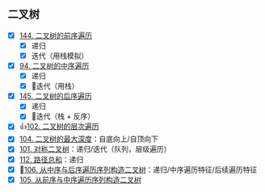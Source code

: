 ## 二叉树

- [x] [144. 二叉树的前序遍历](https://leetcode-cn.com/problems/binary-tree-preorder-traversal/)
  - [x] 递归
  - [x] 迭代（用栈模拟）
- [x] [94. 二叉树的中序遍历](https://leetcode-cn.com/problems/binary-tree-inorder-traversal/)
  - [x] 递归
  - [x] 🤔迭代（用栈）
- [x] [145. 二叉树的后序遍历](https://leetcode-cn.com/problems/binary-tree-postorder-traversal/)
  - [x] 递归
  - [x] 🤔迭代（栈 + 反序）
- [x] 👍[102. 二叉树的层次遍历](https://leetcode-cn.com/problems/binary-tree-level-order-traversal/)
- [x] [104. 二叉树的最大深度](https://leetcode-cn.com/problems/maximum-depth-of-binary-tree/description/)：自底向上/自顶向下
- [x] [101. 对称二叉树](https://leetcode-cn.com/problems/symmetric-tree/)：递归/迭代（队列，层级遍历）
- [x] [112. 路径总和](https://leetcode-cn.com/problems/path-sum/)：递归
- [x] 🤔[106. 从中序与后序遍历序列构造二叉树](https://leetcode-cn.com/problems/construct-binary-tree-from-inorder-and-postorder-traversal/)：递归/中序遍历特征/后续遍历特征
- [x] [105. 从前序与中序遍历序列构造二叉树](https://leetcode-cn.com/problems/construct-binary-tree-from-preorder-and-inorder-traversal/) 
